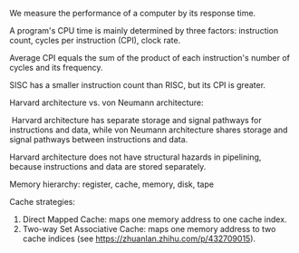 We measure the performance of a computer by its response time.

A program's CPU time is mainly determined by three factors: instruction count, cycles per instruction (CPI), clock rate.

Average CPI equals the sum of the product of each instruction's number of cycles and its frequency.

SISC has a smaller instruction count than RISC, but its CPI is greater.

Harvard architecture vs. von Neumann architecture:

​	Harvard architecture has separate storage and signal pathways for instructions and data, while von Neumann architecture shares storage and signal pathways between instructions and data.

Harvard architecture does not have structural hazards in pipelining, because instructions and data are stored separately.



Memory hierarchy: register, cache, memory, disk, tape

Cache strategies:

1. Direct Mapped Cache: maps one memory address to one cache index.
2. Two-way Set Associative Cache: maps one memory address to two cache indices (see https://zhuanlan.zhihu.com/p/432709015).